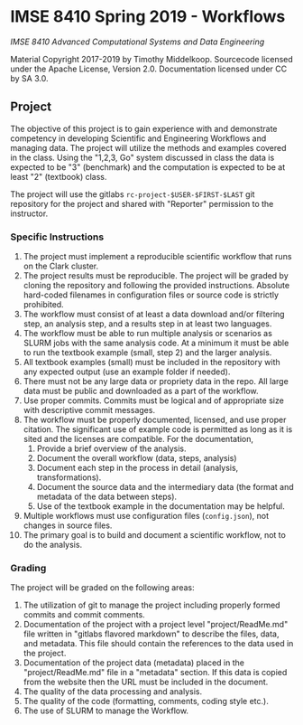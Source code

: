 # IMSE 8410 Spring 2019 - Workflows

*IMSE 8410 Advanced Computational Systems and Data Engineering*

Material Copyright 2017-2019 by Timothy Middelkoop.  Sourcecode
licensed under the Apache License, Version 2.0. Documentation licensed
under CC by SA 3.0.

## Project

The objective of this project is to gain experience with and
demonstrate competency in developing Scientific and Engineering
Workflows and managing data. The project will utilize the methods and
examples covered in the class. Using the "1,2,3, Go" system discussed
in class the data is expected to be "3" (benchmark) and the
computation is expected to be at least "2" (textbook) class.

The project will use the gitlabs `rc-project-$USER-$FIRST-$LAST` git
repository for the project and shared with "Reporter" permission to
the instructor.


### Specific Instructions
  1. The project must implement a reproducible scientific workflow
     that runs on the Clark cluster.
  2. The project results must be reproducible.  The project will be graded by
     cloning the repository and following the provided instructions.  Absolute 
     hard-coded filenames in configuration files or source code is strictly
     prohibited.
  3. The workflow must consist of at least a data download and/or
     filtering step, an analysis step, and a results step in at least
     two languages.
  4. The workflow must be able to run multiple analysis or scenarios
     as SLURM jobs with the same analysis code.  At a minimum it must
     be able to run the textbook example (small, step 2) and the
     larger analysis.
  5. All textbook examples (small) must be included in the
     repository with any expected output (use an example folder
     if needed).
  6. There must not be any large data or propriety data in the repo.
     All large data must be public and downloaded as a part of the
     workflow.
  7. Use proper commits.  Commits must be logical and of appropriate
     size with descriptive commit messages.
  8. The workflow must be properly documented, licensed, and use
     proper citation.  The significant use of example code is
     permitted as long as it is sited and the licenses are compatible.
     For the documentation,
	 1. Provide a brief overview of the analysis.
	 2. Document the overall workflow (data, steps, analysis)
     3. Document each step in the process in detail (analysis, transformations).
	 4. Document the source data and the intermediary data (the format
        and metadata of the data between steps).
	 5. Use of the textbook example in the documentation may be helpful.
  9. Multiple workflows must use configuration files (`config.json`),
     not changes in source files.
 10. The primary goal is to build and document a scientific workflow,
     not to do the analysis.



### Grading
The project will be graded on the following areas:
1. The utilization of git to manage the project including properly
   formed commits and commit comments.
2. Documentation of the project with a project level
"project/ReadMe.md" file written in "gitlabs flavored markdown" to
describe the files, data, and metadata.  This file should contain the
references to the data used in the project.
3. Documentation of the project data (metadata) placed in the
"project/ReadMe.md" file in a "metadata" section.  If this data is
copied from the website then the URL must be included in the
document.
4. The quality of the data processing and analysis.
5. The quality of the code (formatting, comments, coding style etc.).
6. The use of SLURM to manage the Workflow.

